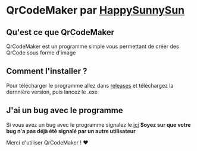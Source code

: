 # QrCodeMaker par [HappySunnySun](https://github.com/HappySunnySun)

## Qu'est ce que QrCodeMaker

QrCodeMaker est un programme simple vous permettant de créer des QrCode sous forme d'image

## Comment l'installer ?

Pour télécharger le programme allez dans [releases](https://github.com/NTG18/HappySunnySun/releases) et téléchargez la dernnière version, puis lancez le .exe

## J'ai un bug avec le programme

Si vous avez un bug avec le programme signalez le [ici](https://github.com/HappySunnySun/QrCodeMaker/issues) **Soyez sur que votre bug n'a pas déjà été signalé par un autre utilisateur**

Merci d'utiliser QrCodeMaker ! ❤️

